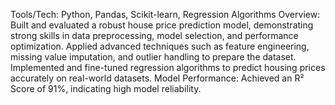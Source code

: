 Tools/Tech: Python, Pandas, Scikit-learn, Regression Algorithms
Overview:
Built and evaluated a robust house price prediction model, demonstrating strong skills in data preprocessing, model selection, and performance optimization. Applied advanced techniques such as feature engineering, missing value imputation, and outlier handling to prepare the dataset. Implemented and fine-tuned regression algorithms to predict housing prices accurately on real-world datasets.
Model Performance: Achieved an R² Score of 91%, indicating high model reliability.
